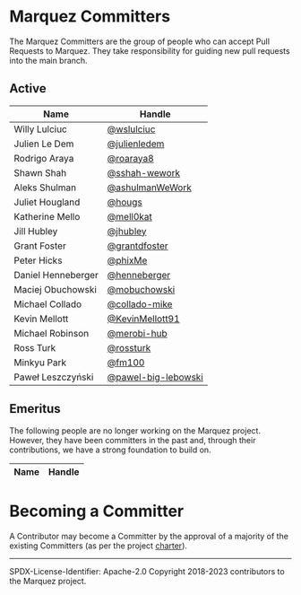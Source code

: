 # Marquez Committers
The Marquez Committers are the group of people who can accept Pull Requests to Marquez.
They take responsibility for guiding new pull requests into the main branch.


## Active

| Name               | Handle                                               |
| ------------------ |------------------------------------------------------|
| Willy Lulciuc      | [@wslulciuc](https://github.com/wslulciuc)           |
| Julien Le Dem      | [@julienledem](https://github.com/julienledem)       |
| Rodrigo Araya      | [@roaraya8](https://github.com/roaraya8)             |
| Shawn Shah         | [@sshah-wework](https://github.com/sshah-wework)     |
| Aleks Shulman      | [@ashulmanWeWork](https://github.com/ashulmanWeWork) |
| Juliet Hougland    | [@hougs](https://github.com/hougs)                   |
| Katherine Mello    | [@mell0kat](https://github.com/mell0kat)             |
| Jill Hubley        | [@jhubley](https://github.com/jhubley)               |
| Grant Foster       | [@grantdfoster](https://github.com/grantdfoster)     |
| Peter Hicks        | [@phixMe](https://github.com/phixMe)                 |
| Daniel Henneberger | [@henneberger](https://github.com/henneberger)       |
| Maciej Obuchowski  | [@mobuchowski](https://github.com/mobuchowski)       |
| Michael Collado    | [@collado-mike](https://github.com/collado-mike)     |
| Kevin Mellott      | [@KevinMellott91](https://github.com/KevinMellott91) |
| Michael Robinson   | [@merobi-hub](https://github.com/merobi-hub)         |
| Ross Turk          | [@rossturk](https://github.com/rossturk)             |
| Minkyu Park        | [@fm100](https://github.com/fm100)                   |
| Paweł Leszczyński  | [@pawel-big-lebowski](https://github.com/pawel-big-lebowski) |

## Emeritus

The following people are no longer working on the Marquez project.
However, they have been committers in the past and, through their
contributions, we have a strong foundation to build on.

| Name             | Handle                      |
| ---------------- | ----------------------------|

# Becoming a Committer

A Contributor may become a Committer by the approval of a majority of the
existing Committers (as per the project [charter](https://wiki.lfaidata.foundation/download/attachments/18481434/Marquez%20Project%20Technical%20Charter%20Final_Adopted%2005.21.20.pdf?version=1&modificationDate=1591718661000&api=v2)).

----
SPDX-License-Identifier: Apache-2.0
Copyright 2018-2023 contributors to the Marquez project.

